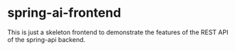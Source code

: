 # spring-ai-frontend
This is just a skeleton frontend to demonstrate the features of the REST API of the spring-api backend.

